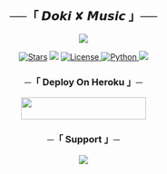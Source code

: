 <h2 align="center">
    ──「 𝘿𝙤𝙠𝙞 ✘ 𝙈𝙪𝙨𝙞𝙘 」──
</h2>

<p align="center">
  <img src="https://graph.org/file/82e478b5ad0e14b78fde3.jpg">
</p>

<p align="center">
<a href="https://github.com/KAC-CHAN/doki/stargazers"><img src="https://img.shields.io/github/stars/KAC-CHAN/doki?color=black&logo=github&logoColor=black&style=for-the-badge" alt="Stars" /></a>
<a href="https://github.com/KAC-CHAN/doki/network/members"> <img src="https://img.shields.io/github/forks/KAC-CHAN/doki?color=black&logo=github&logoColor=black&style=for-the-badge" /></a>
<a href="https://github.com/KAC-CHAN/doki/blob/master/LICENSE"> <img src="https://img.shields.io/badge/License-MIT-blueviolet?style=for-the-badge" alt="License" /> </a>
<a href="https://www.python.org/"> <img src="https://img.shields.io/badge/Written%20in-Python-orange?style=for-the-badge&logo=python" alt="Python" /> </a>
<a href="https://github.com/KAC-CHAN/doki/commits/KAC-CHAN"> <img src="https://img.shields.io/github/last-commit/KACCHAN/doki?color=blue&logo=github&logoColor=green&style=for-the-badge" /></a>
</p>

<h3 align="center">
    ─「 Deploy On Heroku 」─
</h3>

<p align="center"><a href="https://dashboard.heroku.com/new?template=https://github.com/KAC-CHAN/doki"> <img src="https://img.shields.io/badge/Deploy%20On%20Heroku-black?style=for-the-badge&logo=heroku" width="220" height="38.45"/></a></p>

<h3 align="center">
    ─「 Support 」─
</h3>

<p align="center">
<a href="https://telegram.me/DokiSupport"><img src="https://img.shields.io/badge/-Support%20Group-blue.svg?style=for-the-badge&logo=Telegram"></a>
</p>
